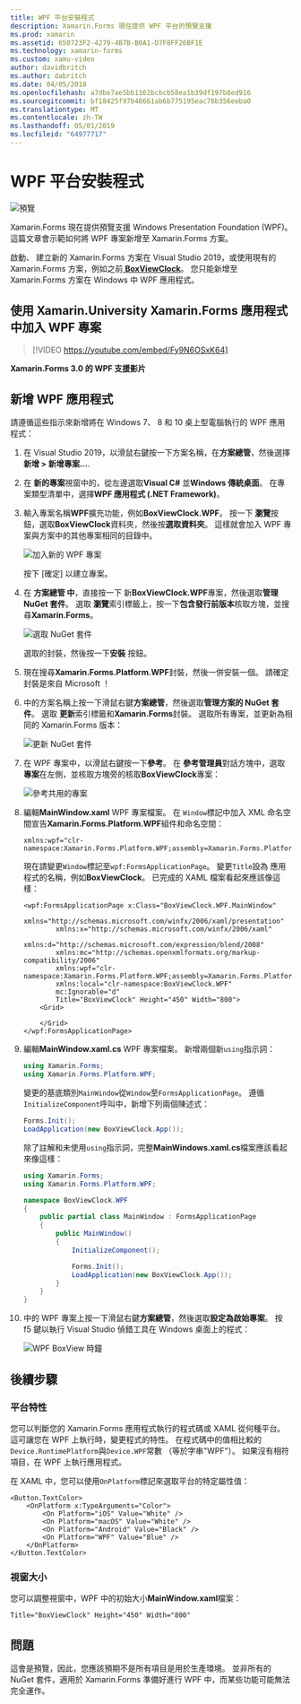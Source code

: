 ```yaml
---
title: WPF 平台安裝程式
description: Xamarin.Forms 現在提供 WPF 平台的預覽支援
ms.prod: xamarin
ms.assetid: 650723F2-4279-4B7B-B0A1-D7F8FF26BF1E
ms.technology: xamarin-forms
ms.custom: xamu-video
author: davidbritch
ms.author: dabritch
ms.date: 04/05/2018
ms.openlocfilehash: a7dbe7ae5bb1162bcbcb58ea1b39df197b8ed916
ms.sourcegitcommit: bf18425f97b48661ab6b775195eac76b356eeba0
ms.translationtype: MT
ms.contentlocale: zh-TW
ms.lasthandoff: 05/01/2019
ms.locfileid: "64977717"
---
```

# <a name="wpf-platform-setup"></a>WPF 平台安裝程式

![預覽](~/media/shared/preview.png)

Xamarin.Forms 現在提供預覽支援 Windows Presentation Foundation (WPF)。 這篇文章會示範如何將 WPF 專案新增至 Xamarin.Forms 方案。

啟動、 建立新的 Xamarin.Forms 方案在 Visual Studio 2019，或使用現有的 Xamarin.Forms 方案，例如之前[ **BoxViewClock**](https://developer.xamarin.com/samples/xamarin-forms/BoxView/BoxViewClock/)。 您只能新增至 Xamarin.Forms 方案在 Windows 中 WPF 應用程式。

## <a name="add-a-wpf-project-to-a-xamarinforms-app-with-xamarinuniversity"></a>使用 Xamarin.University Xamarin.Forms 應用程式中加入 WPF 專案

> [!VIDEO https://youtube.com/embed/Fy9N6OSxK64]

**Xamarin.Forms 3.0 的 WPF 支援影片**

## <a name="adding-a-wpf-app"></a>新增 WPF 應用程式

請遵循這些指示來新增將在 Windows 7、 8 和 10 桌上型電腦執行的 WPF 應用程式：

1. 在 Visual Studio 2019，以滑鼠右鍵按一下方案名稱，在**方案總管**，然後選擇 **新增 > 新增專案...**.

2. 在 **新的專案**視窗中的，從左邊選取**Visual C#** 並**Windows 傳統桌面**。 在專案類型清單中，選擇**WPF 應用程式 (.NET Framework)**。 

3. 輸入專案名稱**WPF**擴充功能，例如**BoxViewClock.WPF**。 按一下 **瀏覽**按鈕，選取**BoxViewClock**資料夾，然後按**選取資料夾**。 這樣就會加入 WPF 專案與方案中的其他專案相同的目錄中。

    ![加入新的 WPF 專案](wpf-images/add-new-project.png "新增新的 WPF 專案")

    按下 [確定] 以建立專案。

4. 在 **方案總管 中**，直接按一下 新**BoxViewClock.WPF**專案，然後選取**管理 NuGet 套件**。 選取 **瀏覽**索引標籤上，按一下**包含發行前版本**核取方塊，並搜尋**Xamarin.Forms**。

    ![選取 NuGet 套件](wpf-images/select-nuget-package.png "選取 NuGet 套件")

    選取的封裝，然後按一下**安裝** 按鈕。

5. 現在搜尋**Xamarin.Forms.Platform.WPF**封裝，然後一併安裝一個。 請確定封裝是來自 Microsoft ！

6. 中的方案名稱上按一下滑鼠右鍵**方案總管**，然後選取**管理方案的 NuGet 套件**。 選取 **更新**索引標籤和**Xamarin.Forms**封裝。 選取所有專案，並更新為相同的 Xamarin.Forms 版本：

    ![更新 NuGet 套件](wpf-images/update-nuget-package.png "的 NuGet 套件更新") 

7. 在 WPF 專案中，以滑鼠右鍵按一下**參考**。 在 **參考管理員**對話方塊中，選取**專案**在左側，並核取方塊旁的核取**BoxViewClock**專案：

    ![參考共用的專案](wpf-images/reference-shared-project.png "參考共用的專案")

8. 編輯**MainWindow.xaml** WPF 專案檔案。 在 `Window`標記中加入 XML 命名空間宣告**Xamarin.Forms.Platform.WPF**組件和命名空間：

    ```xaml
    xmlns:wpf="clr-namespace:Xamarin.Forms.Platform.WPF;assembly=Xamarin.Forms.Platform.WPF"
    ```

    現在請變更`Window`標記至`wpf:FormsApplicationPage`。 變更`Title`設為 應用程式的名稱，例如**BoxViewClock**。 已完成的 XAML 檔案看起來應該像這樣：

    ```xaml
    <wpf:FormsApplicationPage x:Class="BoxViewClock.WPF.MainWindow"
            xmlns="http://schemas.microsoft.com/winfx/2006/xaml/presentation"
            xmlns:x="http://schemas.microsoft.com/winfx/2006/xaml"
            xmlns:d="http://schemas.microsoft.com/expression/blend/2008"
            xmlns:mc="http://schemas.openxmlformats.org/markup-compatibility/2006"
            xmlns:wpf="clr-namespace:Xamarin.Forms.Platform.WPF;assembly=Xamarin.Forms.Platform.WPF"
            xmlns:local="clr-namespace:BoxViewClock.WPF"
            mc:Ignorable="d"
            Title="BoxViewClock" Height="450" Width="800">
        <Grid>
        
        </Grid>
    </wpf:FormsApplicationPage>
    ```

9. 編輯**MainWindow.xaml.cs** WPF 專案檔案。 新增兩個新`using`指示詞：

    ```csharp
    using Xamarin.Forms;
    using Xamarin.Forms.Platform.WPF;
    ```

    變更的基底類別`MainWindow`從`Window`至`FormsApplicationPage`。 遵循`InitializeComponent`呼叫中，新增下列兩個陳述式：

    ```csharp
    Forms.Init();
    LoadApplication(new BoxViewClock.App());
    ```
    
    除了註解和未使用`using`指示詞，完整**MainWindows.xaml.cs**檔案應該看起來像這樣：

    ```csharp
    using Xamarin.Forms;
    using Xamarin.Forms.Platform.WPF;

    namespace BoxViewClock.WPF
    {
        public partial class MainWindow : FormsApplicationPage
        {
            public MainWindow()
            {
                InitializeComponent();

                Forms.Init();
                LoadApplication(new BoxViewClock.App());
            }
        }
    }
    ```

10. 中的 WPF 專案上按一下滑鼠右鍵**方案總管**，然後選取**設定為啟始專案**。 按 f5 鍵以執行 Visual Studio 偵錯工具在 Windows 桌面上的程式：

    ![WPF BoxView 時鐘](wpf-images/wpf-boxviewclock.png "WPF BoxView 時鐘" )

## <a name="next-steps"></a>後續步驟

### <a name="platform-specifics"></a>平台特性

您可以判斷您的 Xamarin.Forms 應用程式執行的程式碼或 XAML 從何種平台。 這可讓您在 WPF 上執行時，變更程式的特性。 在程式碼中的值相比較的`Device.RuntimePlatform`與`Device.WPF`常數 （等於字串"WPF"）。 如果沒有相符項目，在 WPF 上執行應用程式。

在 XAML 中，您可以使用`OnPlatform`標記來選取平台的特定屬性值：

```xaml
<Button.TextColor>
    <OnPlatform x:TypeArguments="Color">
        <On Platform="iOS" Value="White" />
        <On Platform="macOS" Value="White" />
        <On Platform="Android" Value="Black" />
        <On Platform="WPF" Value="Blue" />
    </OnPlatform>
</Button.TextColor>
```

### <a name="window-size"></a>視窗大小

您可以調整視窗中，WPF 中的初始大小**MainWindow.xaml**檔案：

```xaml
Title="BoxViewClock" Height="450" Width="800"
```

## <a name="issues"></a>問題

這會是預覽，因此，您應該預期不是所有項目是用於生產環境。 並非所有的 NuGet 套件，適用於 Xamarin.Forms 準備好進行 WPF 中，而某些功能可能無法完全運作。

